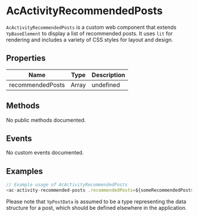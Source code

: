 # AcActivityRecommendedPosts

`AcActivityRecommendedPosts` is a custom web component that extends `YpBaseElement` to display a list of recommended posts. It uses `lit` for rendering and includes a variety of CSS styles for layout and design.

## Properties

| Name             | Type                     | Description                                      |
|------------------|--------------------------|--------------------------------------------------|
| recommendedPosts | Array<YpPostData> | undefined | An array of recommended post data or undefined if no posts are available. |

## Methods

No public methods documented.

## Events

No custom events documented.

## Examples

```typescript
// Example usage of AcActivityRecommendedPosts
<ac-activity-recommended-posts .recommendedPosts=${someRecommendedPostsArray}></ac-activity-recommended-posts>
```

Please note that `YpPostData` is assumed to be a type representing the data structure for a post, which should be defined elsewhere in the application.